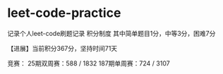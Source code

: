 # leet-code-practice

记录个人leet-code刷题记录
积分制度
其中简单题目1分，中等3分，困难7分

【进展】当前积分367分，坚持时间71天

竞赛：
25期双周赛：588 / 1832
187期单周赛：724 / 3107
